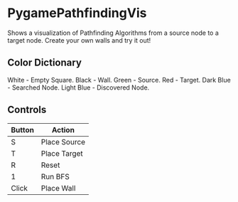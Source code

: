 # PygamePathfindingVis

Shows a visualization of Pathfinding Algorithms from a source node to a target node. Create your own walls and try it out!

## Color Dictionary

White       - Empty Square.
Black       - Wall.
Green       - Source.
Red         - Target.
Dark Blue   - Searched Node.
Light Blue  - Discovered Node.

## Controls

|  Button |     Action   |
|---------|--------------|
|    S    | Place Source |
|    T    | Place Target |
|    R    |      Reset   |
|    1    |    Run BFS   |
|   Click |  Place Wall  |